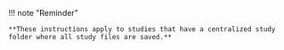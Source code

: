 
!!! note "Reminder"

    **These instructions apply to studies that have a centralized study folder where all study files are saved.**